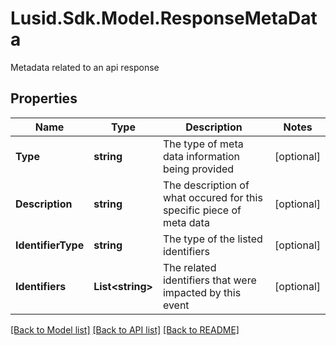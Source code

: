 # Lusid.Sdk.Model.ResponseMetaData
Metadata related to an api response

## Properties

Name | Type | Description | Notes
------------ | ------------- | ------------- | -------------
**Type** | **string** | The type of meta data information being provided | [optional] 
**Description** | **string** | The description of what occured for this specific piece of meta data | [optional] 
**IdentifierType** | **string** | The type of the listed identifiers | [optional] 
**Identifiers** | **List&lt;string&gt;** | The related identifiers that were impacted by this event | [optional] 

[[Back to Model list]](../README.md#documentation-for-models) [[Back to API list]](../README.md#documentation-for-api-endpoints) [[Back to README]](../README.md)

